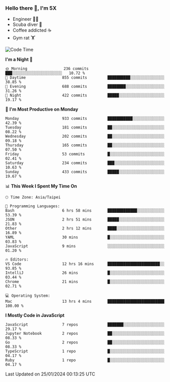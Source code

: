 ### Hello there 👋, I'm 5X

* Engineer 👨‍💻
* Scuba diver 🤿
* Coffee addicted ☕️
* Gym rat 🏋️

<!--START_SECTION:waka-->
![Code Time](http://img.shields.io/badge/Code%20Time-770%20hrs%2038%20mins-blue)

**I'm a Night 🦉** 

```text
🌞 Morning                236 commits         ███░░░░░░░░░░░░░░░░░░░░░░   10.72 % 
🌆 Daytime                855 commits         ██████████░░░░░░░░░░░░░░░   38.85 % 
🌃 Evening                688 commits         ████████░░░░░░░░░░░░░░░░░   31.26 % 
🌙 Night                  422 commits         █████░░░░░░░░░░░░░░░░░░░░   19.17 % 
```
📅 **I'm Most Productive on Monday** 

```text
Monday                   933 commits         ███████████░░░░░░░░░░░░░░   42.39 % 
Tuesday                  181 commits         ██░░░░░░░░░░░░░░░░░░░░░░░   08.22 % 
Wednesday                202 commits         ██░░░░░░░░░░░░░░░░░░░░░░░   09.18 % 
Thursday                 165 commits         ██░░░░░░░░░░░░░░░░░░░░░░░   07.50 % 
Friday                   53 commits          █░░░░░░░░░░░░░░░░░░░░░░░░   02.41 % 
Saturday                 234 commits         ███░░░░░░░░░░░░░░░░░░░░░░   10.63 % 
Sunday                   433 commits         █████░░░░░░░░░░░░░░░░░░░░   19.67 % 
```


📊 **This Week I Spent My Time On** 

```text
🕑︎ Time Zone: Asia/Taipei

💬 Programming Languages: 
Bash                     6 hrs 58 mins       █████████████░░░░░░░░░░░░   53.39 % 
JSON                     2 hrs 51 mins       █████░░░░░░░░░░░░░░░░░░░░   21.83 % 
Other                    2 hrs 12 mins       ████░░░░░░░░░░░░░░░░░░░░░   16.89 % 
YAML                     30 mins             █░░░░░░░░░░░░░░░░░░░░░░░░   03.83 % 
JavaScript               9 mins              ░░░░░░░░░░░░░░░░░░░░░░░░░   01.20 % 

🔥 Editors: 
VS Code                  12 hrs 16 mins      ███████████████████████░░   93.85 % 
IntelliJ                 26 mins             █░░░░░░░░░░░░░░░░░░░░░░░░   03.44 % 
Chrome                   21 mins             █░░░░░░░░░░░░░░░░░░░░░░░░   02.71 % 

💻 Operating System: 
Mac                      13 hrs 4 mins       █████████████████████████   100.00 % 
```

**I Mostly Code in JavaScript** 

```text
JavaScript               7 repos             ███████░░░░░░░░░░░░░░░░░░   29.17 % 
Jupyter Notebook         2 repos             ██░░░░░░░░░░░░░░░░░░░░░░░   08.33 % 
Go                       2 repos             ██░░░░░░░░░░░░░░░░░░░░░░░   08.33 % 
TypeScript               1 repo              █░░░░░░░░░░░░░░░░░░░░░░░░   04.17 % 
Ruby                     1 repo              █░░░░░░░░░░░░░░░░░░░░░░░░   04.17 % 
```




 Last Updated on 25/01/2024 00:13:25 UTC
<!--END_SECTION:waka-->
